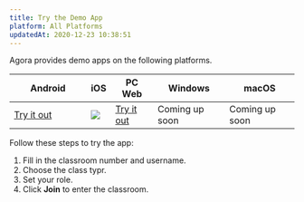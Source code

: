 ```yaml
---
title: Try the Demo App
platform: All Platforms
updatedAt: 2020-12-23 10:38:51
---
```

Agora provides demo apps on the following platforms. 

<style> table th:first-of-type {     width: 120px; } th:second-of-type {     width: 100px; }</style>
| Android | iOS | PC Web | Windows | macOS |
| ---------------- | ---------------- | ---------------- | ---------------- | ---------------- |
| [Try it out](https://download.agora.io/demo/release/app-AgoraCloudClass-release.apk) | ![](https://web-cdn.agora.io/docs-files/1581407452682) |  [Try it out](https://solutions.agora.io/education/web/#/)      | Coming up soon | Coming up soon |

Follow these steps to try the app:
1. Fill in the classroom number and username.
2. Choose the class typr.
3. Set your role.
4. Click **Join** to enter the classroom.